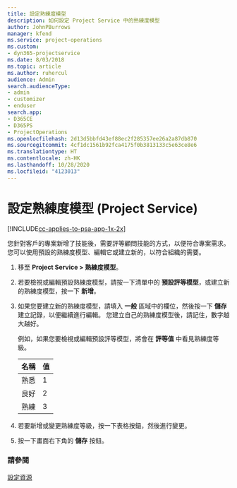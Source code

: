 ```yaml
---
title: 設定熟練度模型
description: 如何設定 Project Service 中的熟練度模型
author: JohnPBurrows
manager: kfend
ms.service: project-operations
ms.custom:
- dyn365-projectservice
ms.date: 8/03/2018
ms.topic: article
ms.author: ruhercul
audience: Admin
search.audienceType:
- admin
- customizer
- enduser
search.app:
- D365CE
- D365PS
- ProjectOperations
ms.openlocfilehash: 2d13d5bbfd43ef88ec2f285357ee26a2a87db870
ms.sourcegitcommit: 4cf1dc1561b92fca4175f0b3813133c5e63ce8e6
ms.translationtype: HT
ms.contentlocale: zh-HK
ms.lasthandoff: 10/28/2020
ms.locfileid: "4123013"
---
```

# <a name="set-up-proficiency-models-project-service"></a>設定熟練度模型 (Project Service)

[!INCLUDE[cc-applies-to-psa-app-1x-2x](../includes/cc-applies-to-psa-app-1x-2x.md)]

您針對客戶的專案新增了技能後，需要評等顧問技能的方式，以便符合專案需求。 您可以使用預設的熟練度模型、編輯它或建立新的，以符合組織的需要。  
  
1.  移至 **Project Service > 熟練度模型**。  
  
2.  若要檢視或編輯預設熟練度模型，請按一下清單中的 **預設評等模型**，或建立新的熟練度模型，按一下 **新增**。  
  
3.  如果您要建立新的熟練度模型，請填入 **一般** 區域中的欄位，然後按一下 **儲存** 建立記錄，以便繼續進行編輯。 您建立自己的熟練度模型後，請記住，數字越大越好。  
  
     例如，如果您要檢視或編輯預設評等模型，將會在 **評等值** 中看見熟練度等級。  
  
    |名稱|值|  
    |----------|-----------|  
    |熟悉|1|  
    |良好|2|  
    |熟練|3|  
  
4.  若要新增或變更熟練度等級，按一下表格按鈕，然後進行變更。  
  
5.  按一下畫面右下角的 **儲存** 按鈕。  
  
### <a name="see-also"></a>請參閱  
 [設定資源](../psa/set-up-resources.md)
